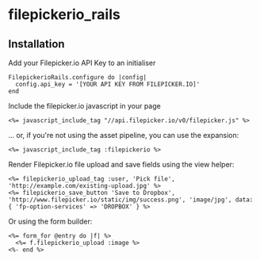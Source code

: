 filepickerio_rails
==================

Installation
------------

Add your Filepicker.io API Key to an initialiser

    FilepickerioRails.configure do |config|
      config.api_key = '[YOUR API KEY FROM FILEPICKER.IO]'
    end

Include the filepicker.io javascript in your page

    <%= javascript_include_tag "//api.filepicker.io/v0/filepicker.js" %>

... or, if you're not using the asset pipeline, you can use the expansion:

    <%= javascript_include_tag :filepickerio %>

Render Filepicker.io file upload and save fields using the view helper:

    <%= filepickerio_upload_tag :user, 'Pick file', 'http://example.com/existing-upload.jpg' %>
	<%= filepickerio_save_button 'Save to Dropbox', 'http://www.filepicker.io/static/img/success.png', 'image/jpg', data: { 'fp-option-services' => 'DROPBOX' } %>

Or using the form builder:

    <%= form_for @entry do |f| %>
      <%= f.filepickerio_upload :image %>
    <%- end %>